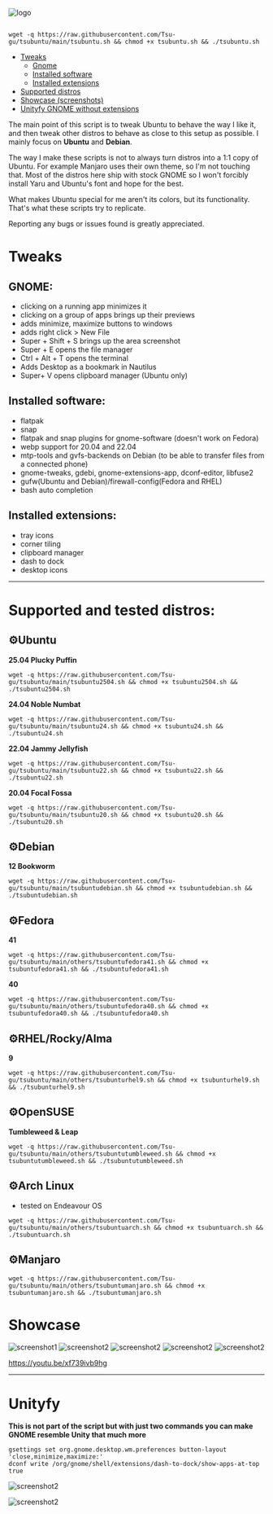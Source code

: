 ![logo](https://raw.githubusercontent.com/Tsu-gu/tsubuntu/main/showcase/tsubuntu-logo-fedora-debian-buntu.png)
```
          
wget -q https://raw.githubusercontent.com/Tsu-gu/tsubuntu/main/tsubuntu.sh && chmod +x tsubuntu.sh && ./tsubuntu.sh

```

- [Tweaks](#tweaks)
  - [Gnome](#gnome)
  - [Installed software](#installed-software)
  - [Installed extensions](#installed-extensions)
- [Supported distros](#supported-and-tested-distros)
- [Showcase (screenshots)](#showcase)
- [Unityfy GNOME without extensions](#unityfy)
  
The main point of this script is to tweak Ubuntu to behave the way I like it, and then tweak other distros to behave as close to this setup as possible. I mainly focus on **Ubuntu** and **Debian**.

The way I make these scripts is not to always turn distros into a 1:1 copy of Ubuntu. For example Manjaro uses their own theme, so I'm not touching that. Most of the distros here ship with stock GNOME so I won't forcibly install Yaru and Ubuntu's font and hope for the best.

What makes Ubuntu special for me aren't its colors, but its functionality. That's what these scripts try to replicate.

Reporting any bugs or issues found is greatly appreciated.

# Tweaks

## GNOME: 
- clicking on a running app minimizes it
- clicking on a group of apps brings up their previews 
- adds minimize, maximize buttons to windows
- adds right click > New File
- Super + Shift + S brings up the area screenshot
- Super + E opens the file manager
- Ctrl + Alt + T opens the terminal
- Adds Desktop as a bookmark in Nautilus
- Super+ V opens clipboard manager (Ubuntu only)
## Installed software:
- flatpak
- snap
- flatpak and snap plugins for gnome-software (doesn't work on Fedora)
- webp support for 20.04 and 22.04
- mtp-tools and gvfs-backends on Debian (to be able to transfer files from a connected phone)
- gnome-tweaks, gdebi, gnome-extensions-app, dconf-editor, libfuse2
- gufw(Ubuntu and Debian)/firewall-config(Fedora and RHEL)
- bash auto completion
## Installed extensions:
- tray icons
- corner tiling
- clipboard manager
- dash to dock
- desktop icons

* * *
# Supported and tested distros:

## ⚙Ubuntu
**25.04 Plucky Puffin** 

```
wget -q https://raw.githubusercontent.com/Tsu-gu/tsubuntu/main/tsubuntu2504.sh && chmod +x tsubuntu2504.sh && ./tsubuntu2504.sh
```

**24.04 Noble Numbat**

```
wget -q https://raw.githubusercontent.com/Tsu-gu/tsubuntu/main/tsubuntu24.sh && chmod +x tsubuntu24.sh && ./tsubuntu24.sh
```

**22.04 Jammy Jellyfish**

```
wget -q https://raw.githubusercontent.com/Tsu-gu/tsubuntu/main/tsubuntu22.sh && chmod +x tsubuntu22.sh && ./tsubuntu22.sh
```

**20.04 Focal Fossa**

```
wget -q https://raw.githubusercontent.com/Tsu-gu/tsubuntu/main/tsubuntu20.sh && chmod +x tsubuntu20.sh && ./tsubuntu20.sh
```

## ⚙Debian
**12 Bookworm**

```
wget -q https://raw.githubusercontent.com/Tsu-gu/tsubuntu/main/tsubuntudebian.sh && chmod +x tsubuntudebian.sh && ./tsubuntudebian.sh
```

## ⚙Fedora
**41** 

```
wget -q https://raw.githubusercontent.com/Tsu-gu/tsubuntu/main/others/tsubuntufedora41.sh && chmod +x tsubuntufedora41.sh && ./tsubuntufedora41.sh
```

**40**

```
wget -q https://raw.githubusercontent.com/Tsu-gu/tsubuntu/main/others/tsubuntufedora40.sh && chmod +x tsubuntufedora40.sh && ./tsubuntufedora40.sh
```

## ⚙RHEL/Rocky/Alma 

**9**

```
wget -q https://raw.githubusercontent.com/Tsu-gu/tsubuntu/main/others/tsubunturhel9.sh && chmod +x tsubunturhel9.sh && ./tsubunturhel9.sh
```

## ⚙OpenSUSE 

**Tumbleweed & Leap**

```
wget -q https://raw.githubusercontent.com/Tsu-gu/tsubuntu/main/others/tsubuntutumbleweed.sh && chmod +x tsubuntutumbleweed.sh && ./tsubuntutumbleweed.sh
```

## ⚙Arch Linux
- tested on Endeavour OS
  
```
wget -q https://raw.githubusercontent.com/Tsu-gu/tsubuntu/main/others/tsubuntuarch.sh && chmod +x tsubuntuarch.sh && ./tsubuntuarch.sh

```
## ⚙Manjaro
```
wget -q https://raw.githubusercontent.com/Tsu-gu/tsubuntu/main/others/tsubuntumanjaro.sh && chmod +x tsubuntumanjaro.sh && ./tsubuntumanjaro.sh

```

# Showcase
![screenshot1](https://raw.githubusercontent.com/Tsu-gu/tsubuntu/main/showcase/buntu.webp)
![screenshot2](https://raw.githubusercontent.com/Tsu-gu/tsubuntu/main/showcase/rocky.png)
![screenshot2](https://raw.githubusercontent.com/Tsu-gu/tsubuntu/main/showcase/EndeavourShowcase.png)
![screenshot2](https://raw.githubusercontent.com/Tsu-gu/tsubuntu/main/showcase/TumbleweedShowcase.png)
![screenshot2](https://raw.githubusercontent.com/Tsu-gu/tsubuntu/main/showcase/ManjaroShowcase.png)

https://youtu.be/xf739ivb9hg
***
# Unityfy
**This is not part of the script but with just two commands you can make GNOME resemble Unity that much more**

```
gsettings set org.gnome.desktop.wm.preferences button-layout 'close,minimize,maximize:'
dconf write /org/gnome/shell/extensions/dash-to-dock/show-apps-at-top true
```
![screenshot2](https://raw.githubusercontent.com/Tsu-gu/tsubuntu/main/showcase/ubuntu-gnome-unity-1.png)

![screenshot2](https://raw.githubusercontent.com/Tsu-gu/tsubuntu/main/showcase/ubuntu-gnome-unity-2.png)
